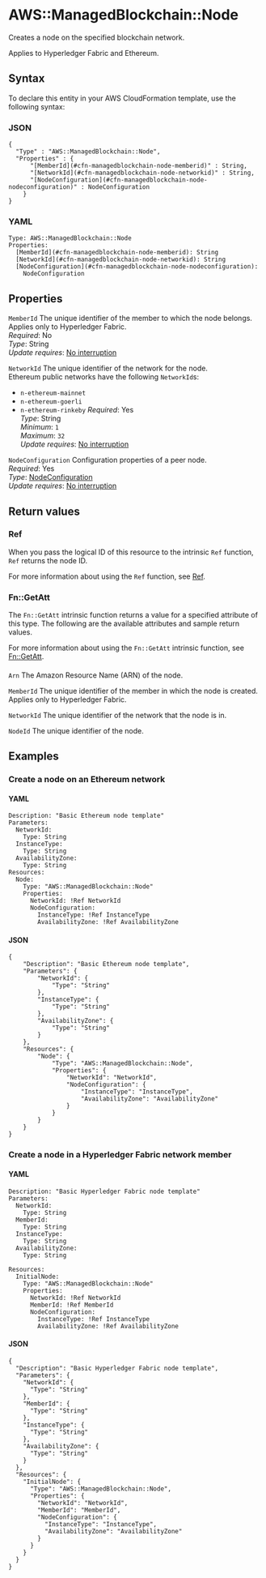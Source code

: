 # AWS::ManagedBlockchain::Node<a name="aws-resource-managedblockchain-node"></a>

Creates a node on the specified blockchain network\.

Applies to Hyperledger Fabric and Ethereum\.

## Syntax<a name="aws-resource-managedblockchain-node-syntax"></a>

To declare this entity in your AWS CloudFormation template, use the following syntax:

### JSON<a name="aws-resource-managedblockchain-node-syntax.json"></a>

```
{
  "Type" : "AWS::ManagedBlockchain::Node",
  "Properties" : {
      "[MemberId](#cfn-managedblockchain-node-memberid)" : String,
      "[NetworkId](#cfn-managedblockchain-node-networkid)" : String,
      "[NodeConfiguration](#cfn-managedblockchain-node-nodeconfiguration)" : NodeConfiguration
    }
}
```

### YAML<a name="aws-resource-managedblockchain-node-syntax.yaml"></a>

```
Type: AWS::ManagedBlockchain::Node
Properties: 
  [MemberId](#cfn-managedblockchain-node-memberid): String
  [NetworkId](#cfn-managedblockchain-node-networkid): String
  [NodeConfiguration](#cfn-managedblockchain-node-nodeconfiguration): 
    NodeConfiguration
```

## Properties<a name="aws-resource-managedblockchain-node-properties"></a>

`MemberId`  <a name="cfn-managedblockchain-node-memberid"></a>
The unique identifier of the member to which the node belongs\. Applies only to Hyperledger Fabric\.  
*Required*: No  
*Type*: String  
*Update requires*: [No interruption](https://docs.aws.amazon.com/AWSCloudFormation/latest/UserGuide/using-cfn-updating-stacks-update-behaviors.html#update-no-interrupt)

`NetworkId`  <a name="cfn-managedblockchain-node-networkid"></a>
The unique identifier of the network for the node\.  
Ethereum public networks have the following `NetworkId`s:  
+  `n-ethereum-mainnet` 
+  `n-ethereum-goerli` 
+  `n-ethereum-rinkeby` 
*Required*: Yes  
*Type*: String  
*Minimum*: `1`  
*Maximum*: `32`  
*Update requires*: [No interruption](https://docs.aws.amazon.com/AWSCloudFormation/latest/UserGuide/using-cfn-updating-stacks-update-behaviors.html#update-no-interrupt)

`NodeConfiguration`  <a name="cfn-managedblockchain-node-nodeconfiguration"></a>
Configuration properties of a peer node\.  
*Required*: Yes  
*Type*: [NodeConfiguration](aws-properties-managedblockchain-node-nodeconfiguration.md)  
*Update requires*: [No interruption](https://docs.aws.amazon.com/AWSCloudFormation/latest/UserGuide/using-cfn-updating-stacks-update-behaviors.html#update-no-interrupt)

## Return values<a name="aws-resource-managedblockchain-node-return-values"></a>

### Ref<a name="aws-resource-managedblockchain-node-return-values-ref"></a>

When you pass the logical ID of this resource to the intrinsic `Ref` function, `Ref` returns the node ID\.

For more information about using the `Ref` function, see [Ref](https://docs.aws.amazon.com/AWSCloudFormation/latest/UserGuide/intrinsic-function-reference-ref.html)\.

### Fn::GetAtt<a name="aws-resource-managedblockchain-node-return-values-fn--getatt"></a>

The `Fn::GetAtt` intrinsic function returns a value for a specified attribute of this type\. The following are the available attributes and sample return values\.

For more information about using the `Fn::GetAtt` intrinsic function, see [Fn::GetAtt](https://docs.aws.amazon.com/AWSCloudFormation/latest/UserGuide/intrinsic-function-reference-getatt.html)\.

#### <a name="aws-resource-managedblockchain-node-return-values-fn--getatt-fn--getatt"></a>

`Arn`  <a name="Arn-fn::getatt"></a>
The Amazon Resource Name \(ARN\) of the node\.

`MemberId`  <a name="MemberId-fn::getatt"></a>
The unique identifier of the member in which the node is created\. Applies only to Hyperledger Fabric\.

`NetworkId`  <a name="NetworkId-fn::getatt"></a>
The unique identifier of the network that the node is in\.

`NodeId`  <a name="NodeId-fn::getatt"></a>
The unique identifier of the node\.

## Examples<a name="aws-resource-managedblockchain-node--examples"></a>



### Create a node on an Ethereum network<a name="aws-resource-managedblockchain-node--examples--Create_a_node_on_an_Ethereum_network"></a>



#### YAML<a name="aws-resource-managedblockchain-node--examples--Create_a_node_on_an_Ethereum_network--yaml"></a>

```
Description: "Basic Ethereum node template"
Parameters:
  NetworkId:
    Type: String
  InstanceType:
    Type: String
  AvailabilityZone: 
    Type: String
Resources:
  Node:
    Type: "AWS::ManagedBlockchain::Node"
    Properties:
      NetworkId: !Ref NetworkId
      NodeConfiguration:
        InstanceType: !Ref InstanceType
        AvailabilityZone: !Ref AvailabilityZone
```

#### JSON<a name="aws-resource-managedblockchain-node--examples--Create_a_node_on_an_Ethereum_network--json"></a>

```
{
    "Description": "Basic Ethereum node template",
    "Parameters": {
        "NetworkId": {
            "Type": "String"
        },
        "InstanceType": {
            "Type": "String"
        },
        "AvailabilityZone": {
            "Type": "String"
        }
    },
    "Resources": {
        "Node": {
            "Type": "AWS::ManagedBlockchain::Node",
            "Properties": {
                "NetworkId": "NetworkId",
                "NodeConfiguration": {
                    "InstanceType": "InstanceType",
                    "AvailabilityZone": "AvailabilityZone"
                }
            }
        }
    }
}
```

### Create a node in a Hyperledger Fabric network member<a name="aws-resource-managedblockchain-node--examples--Create_a_node_in_a_Hyperledger_Fabric_network_member"></a>



#### YAML<a name="aws-resource-managedblockchain-node--examples--Create_a_node_in_a_Hyperledger_Fabric_network_member--yaml"></a>

```
Description: "Basic Hyperledger Fabric node template"
Parameters:
  NetworkId:
    Type: String
  MemberId:
    Type: String
  InstanceType:
    Type: String
  AvailabilityZone:
    Type: String

Resources:
  InitialNode:
    Type: "AWS::ManagedBlockchain::Node"
    Properties:
      NetworkId: !Ref NetworkId
      MemberId: !Ref MemberId
      NodeConfiguration:
        InstanceType: !Ref InstanceType
        AvailabilityZone: !Ref AvailabilityZone
```

#### JSON<a name="aws-resource-managedblockchain-node--examples--Create_a_node_in_a_Hyperledger_Fabric_network_member--json"></a>

```
{
  "Description": "Basic Hyperledger Fabric node template",
  "Parameters": {
    "NetworkId": {
      "Type": "String"
    },
    "MemberId": {
      "Type": "String"
    },
    "InstanceType": {
      "Type": "String"
    },
    "AvailabilityZone": {
      "Type": "String"
    }
  },
  "Resources": {
    "InitialNode": {
      "Type": "AWS::ManagedBlockchain::Node",
      "Properties": {
        "NetworkId": "NetworkId",
        "MemberId": "MemberId",
        "NodeConfiguration": {
          "InstanceType": "InstanceType",
          "AvailabilityZone": "AvailabilityZone"
        }
      }
    }
  }
}
```